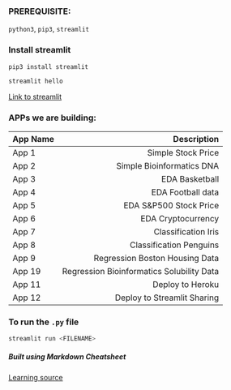 ### PREREQUISITE:

`python3`, `pip3`, `streamlit`

### Install streamlit

```python
pip3 install streamlit
```

```python
streamlit hello
```

[Link to streamlit](https://streamlit.io/)

### APPs we are building:

| App Name |                               Description |
| -------- | ----------------------------------------: |
| App 1    |                        Simple Stock Price |
| App 2    |                 Simple Bioinformatics DNA |
| App 3    |                            EDA Basketball |
| App 4    |                         EDA Football data |
| App 5    |                    EDA S&P500 Stock Price |
| App 6    |                        EDA Cryptocurrency |
| App 7    |                       Classification Iris |
| App 8    |                   Classification Penguins |
| App 9    |            Regression Boston Housing Data |
| App 19   | Regression Bioinformatics Solubility Data |
| App 11   |                          Deploy to Heroku |
| App 12   |               Deploy to Streamlit Sharing |

### To run the `.py` file

```python
streamlit run <FILENAME>
```

##### Built using Markdown Cheatsheet

[Learning source](https://youtu.be/JwSS70SZdyM)
